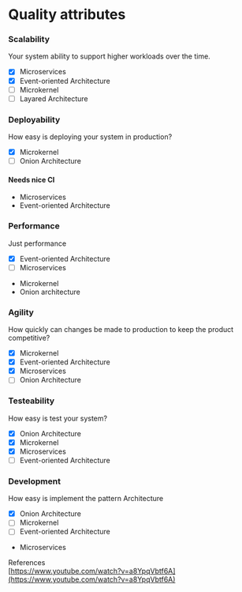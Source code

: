 # Quality attributes

### Scalability
Your system ability to support higher workloads over the time.

- [x] Microservices
- [x] Event-oriented Architecture
- [ ] Microkernel 
- [ ] Layared Architecture

### Deployability
How easy is deploying your system in production?

- [x] Microkernel </br>
- [ ] Onion Architecture
#### Needs nice CI
- Microservices
- Event-oriented Architecture

### Performance
Just performance

- [x] Event-oriented Architecture
- [ ] Microservices

- Microkernel
- Onion architecture

### Agility
How quickly can changes be made to production to keep the product competitive?

- [x] Microkernel
- [x] Event-oriented Architecture
- [x] Microservices
- [ ] Onion Architecture

### Testeability
How easy is test your system?

- [x] Onion Architecture
- [x] Microkernel
- [x] Microservices
- [ ] Event-oriented Architecture

### Development
How easy is implement the pattern Architecture

- [x] Onion Architecture
- [ ] Microkernel
- [ ] Event-oriented Architecture

- Microservices

References </br>
[https://www.youtube.com/watch?v=a8YpqVbtf6A](https://www.youtube.com/watch?v=a8YpqVbtf6A)

